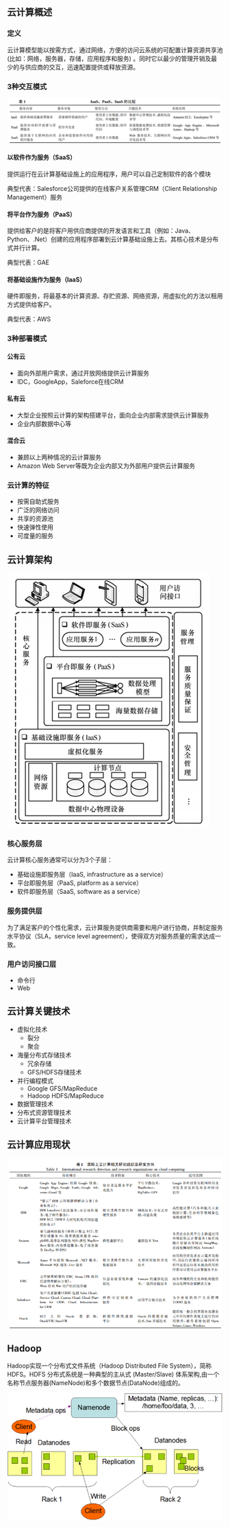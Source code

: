 ## 云计算概述

### 定义

云计算模型能以按需方式，通过网络，方便的访问云系统的可配置计算资源共享池(比如：网络，服务器，存储，应用程序和服务) 。同时它以最少的管理开销及最少的与供应商的交互，迅速配置提供或释放资源。

### 3种交互模式

![image-20200214145442960](1.assets/image-20200214145442960.png)

#### 以软件作为服务（SaaS）

提供运行在云计算基础设施上的应用程序，用户可以自己定制软件的各个模块

典型代表：Salesforce公司提供的在线客户关系管理CRM（Client Relationship Management）服务

#### 将平台作为服务（PaaS）

提供给客户的是将客户用供应商提供的开发语言和工具（例如：Java、Python、.Net）创建的应用程序部署到云计算基础设施上去。其核心技术是分布式并行计算。

典型代表：GAE

#### 将基础设施作为服务（IaaS）

硬件即服务，将最基本的计算资源、存贮资源、网络资源，用虚拟化的方法以租用方式提供给客户。

典型代表：AWS

### 3种部署模式

#### 公有云

- 面向外部用户需求，通过开放网络提供云计算服务
- IDC，GoogleApp，Saleforce在线CRM

#### 私有云

- 大型企业按照云计算的架构搭建平台，面向企业内部需求提供云计算服务
- 企业内部数据中心等

#### 混合云

- 兼顾以上两种情况的云计算服务
- Amazon Web Server等既为企业内部又为外部用户提供云计算服务

### 云计算的特征

- 按需自助式服务
- 广泛的网络访问
- 共享的资源池
- 快速弹性使用
- 可度量的服务

## 云计算架构

![image-20200214144144823](1.assets/image-20200214144144823.png)

### 核心服务层

云计算核心服务通常可以分为3个子层：

- 基础设施即服务层（IaaS, infrastructure as a service）
- 平台即服务层（PaaS, platform as a service）
-  软件即服务层（SaaS, software as a service）

### 服务提供层

为了满足客户的个性化需求，云计算服务提供商需要和用户进行协商，并制定服务水平协议（SLA，service level agreement），使得双方对服务质量的需求达成一致。

### 用户访问接口层

- 命令行
- Web

## 云计算关键技术

- 虚拟化技术
  - 裂分
  - 聚合
- 海量分布式存储技术
  - 冗余存储
  - GFS/HDFS存储技术
- 并行编程模式
  - Google GFS/MapReduce
  - Hadoop HDFS/MapReduce  
- 数据管理技术
- 分布式资源管理技术
- 云计算平台管理技术

## 云计算应用现状

![image-20200214145935013](1.assets/image-20200214145935013.png)

## Hadoop

Hadoop实现一个分布式文件系统（Hadoop Distributed File System），简称HDFS。HDFS 分布式系统是一种典型的主从式 (Master/Slave) 体系架构,由一个名称节点服务器(NameNode)和多个数据节点(DataNode)组成的。

![image-20200214150017423](1.assets/image-20200214150017423.png)